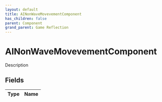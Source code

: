```yaml
---
layout: default
title: AINonWaveMovevementComponent
has_children: false
parent: Component
grand_parent: Game Reflection
---
```

# AINonWaveMovevementComponent
Description 

## Fields

| Type | Name |
|:----------|:--------------|

